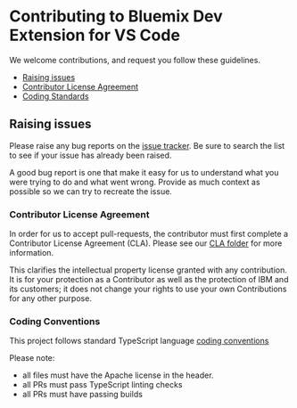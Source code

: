 # Contributing to Bluemix Dev Extension for VS Code

We welcome contributions, and request you follow these guidelines.

 - [Raising issues](#raising-issues)
 - [Contributor License Agreement](#contributor-license-agreement)
 - [Coding Standards](#coding-standards)


## Raising issues

Please raise any bug reports on the [issue tracker](https://github.com/IBM-Bluemix/bluemix-vscode-extension/issues). Be sure to
search the list to see if your issue has already been raised.

A good bug report is one that make it easy for us to understand what you were
trying to do and what went wrong. Provide as much context as possible so we can try to recreate the issue.

### Contributor License Agreement

In order for us to accept pull-requests, the contributor must first complete
a Contributor License Agreement (CLA). Please see our [CLA folder](./cla) for more information.

This clarifies the intellectual property license granted with any contribution. It is for your protection as a
Contributor as well as the protection of IBM and its customers; it does not
change your rights to use your own Contributions for any other purpose.

### Coding Conventions

This project follows standard TypeScript language [coding conventions](https://github.com/Microsoft/TypeScript/wiki/Coding-guidelines)

Please note:

 - all files must have the Apache license in the header.
 - all PRs must pass TypeScript linting checks
 - all PRs must have passing builds